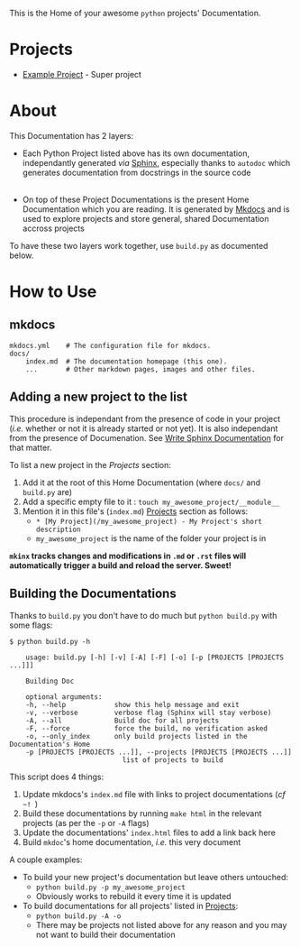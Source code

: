 This is the Home of your awesome `python` projects' Documentation. 

# Projects

* [Example Project](/example_project) - Super project

# About

This Documentation has 2 layers:

* Each Python Project listed above has its own documentation, independantly generated _via_ [Sphinx](http://www.sphinx-doc.org/en/master/), especially thanks to `autodoc` which generates documentation from docstrings in the source code
</br></br>

* On top of these Project Documentations is the present Home Documentation which you are reading. It is generated by [Mkdocs](http://www.mkdocs.org) and is used to explore projects and store general, shared Documentation accross projects

To have these two layers work together, use `build.py` as documented below.



# How to Use

## mkdocs

    mkdocs.yml    # The configuration file for mkdocs.
    docs/
        index.md  # The documentation homepage (this one).
        ...       # Other markdown pages, images and other files.

## Adding a new project to the list

This procedure is independant from the presence of code in your project (_i.e._ whether or not it is already started or not yet). It is also independant from the presence of Documenation. See [Write Sphinx Documentation](documentation) for that matter. 

To list a new project in the *Projects* section:

1. Add it at the root of this Home Documentation (where `docs/` and `build.py` are)
2. Add a specific empty file to it : `touch my_awesome_project/__module__`
3. Mention it in this file's (`index.md`) [Projects](#projects) section as follows:
    * `* [My Project](/my_awesome_project) - My Project's short description`
    * `my_awesome_project` is the name of the folder your project is in

**`mkinx` tracks changes and modifications in `.md` or `.rst` files will automatically trigger a build and reload the server. Sweet!**

## Building the Documentations

Thanks to `build.py` you don't have to do much but `python build.py` with some flags:

```
$ python build.py -h

    usage: build.py [-h] [-v] [-A] [-F] [-o] [-p [PROJECTS [PROJECTS ...]]]

    Building Doc

    optional arguments:
    -h, --help            show this help message and exit
    -v, --verbose         verbose flag (Sphinx will stay verbose)
    -A, --all             Build doc for all projects
    -F, --force           force the build, no verification asked
    -o, --only_index      only build projects listed in the Documentation's Home
    -p [PROJECTS [PROJECTS ...]], --projects [PROJECTS [PROJECTS ...]]
                            list of projects to build
```

This script does 4 things:

1. Update mkdocs's `index.md` file with links to project documentations (_cf_ `~! `)
2. Build these documentations by running `make html` in the relevant projects (as per the `-p` or `-A` flags)
3. Update the documentations' `index.html` files to add a link back here
4. Build `mkdoc`'s home documentation, _i.e._ this very document

A couple examples:

* To build your new project's documentation but leave others untouched:
    * `python build.py -p my_awesome_project`
    * Obviously works to rebuild it every time it is updated
* To build documentations for all projects' listed in [Projects](#projects):
    * `python build.py -A -o`
    * There may be projects not listed above for any reason and you may not want to build their documentation
